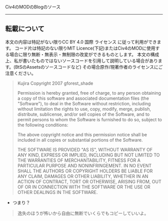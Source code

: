 Civ4のMODのBlogのソース

----
## 転載について
本文の内容は特記がない限りCC BY 4.0 国際 ライセンス に従って利用ができます。
コード片は特記のない限りMIT Licence(下記)またはCiv4のMODに使用する場合に限り無断・無表示・無制限の改変ができるものとします。
本文の構成上、私が書いたものではないソースコードを引用して説明している場合があります。(BtSのAssetsのソースコードなど)
その場合原作/現著作者のライセンスにご注意ください。

> Kujira
> Copyright 2007 gforest_shade
> 
> Permission is hereby granted, free of charge, to any person obtaining a copy of this software and associated documentation files (the "Software"), to deal in the Software without restriction, including without limitation the rights to use, copy, modify, merge, publish, distribute, sublicense, and/or sell copies of the Software, and to permit persons to whom the Software is furnished to do so, subject to the following conditions:
> 
> The above copyright notice and this permission notice shall be included in all copies or substantial portions of the Software.
> 
> THE SOFTWARE IS PROVIDED "AS IS", WITHOUT WARRANTY OF ANY KIND, EXPRESS OR IMPLIED, INCLUDING BUT NOT LIMITED TO THE WARRANTIES OF MERCHANTABILITY, FITNESS FOR A PARTICULAR PURPOSE AND NONINFRINGEMENT. IN NO EVENT SHALL THE AUTHORS OR COPYRIGHT HOLDERS BE LIABLE FOR ANY CLAIM, DAMAGES OR OTHER LIABILITY, WHETHER IN AN ACTION OF CONTRACT, TORT OR OTHERWISE, ARISING FROM, OUT OF OR IN CONNECTION WITH THE SOFTWARE OR THE USE OR OTHER DEALINGS IN THE SOFTWARE.

* つまり？
> 逸失のほうが怖いから自由に無断でいくらでもコピーしていいよ。
